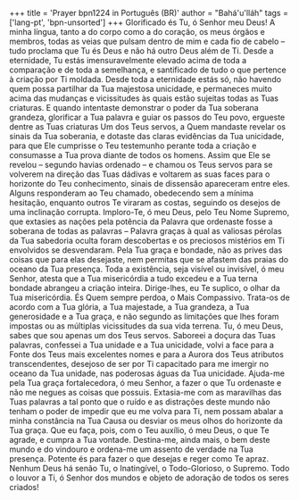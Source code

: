+++
title = 'Prayer bpn1224 in Português (BR)'
author = "Bahá'u'lláh"
tags = ['lang-pt', 'bpn-unsorted']
+++
Glorificado és Tu, ó Senhor meu Deus! A minha língua, tanto a do corpo como a do coração, os meus órgãos e membros, todas as veias que pulsam dentro de mim e cada fio de cabelo – tudo proclama que Tu és Deus e não há outro Deus além de Ti. Desde a eternidade, Tu estás imensuravelmente elevado acima de toda a comparação e de toda a semelhança, e santificado de tudo o que pertence à criação por Ti moldada. Desde toda a eternidade estás só, não havendo quem possa partilhar da Tua majestosa unicidade, e permaneces muito acima das mudanças e vicissitudes às quais estão sujeitas todas as Tuas criaturas.
E quando intentaste demonstrar o poder da Tua soberana grandeza, glorificar a Tua palavra e guiar os passos do Teu povo, ergueste dentre as Tuas criaturas Um dos Teus servos, a Quem mandaste revelar os sinais da Tua soberania, e dotaste das claras evidências da Tua unicidade, para que Ele cumprisse o Teu testemunho perante toda a criação e consumasse a Tua prova diante de todos os homens.
Assim que Ele se revelou – segundo havias ordenado – e chamou os Teus servos para se volverem na direção das Tuas dádivas e voltarem as suas faces para o horizonte do Teu conhecimento, sinais de dissensão apareceram entre eles. Alguns responderam ao Teu chamado, obedecendo sem a mínima hesitação, enquanto outros Te viraram as costas, seguindo os desejos de uma inclinação corrupta.
Imploro-Te, ó meu Deus, pelo Teu Nome Supremo, que extasies as nações pela potência da Palavra que ordenaste fosse a soberana de todas as palavras – Palavra graças à qual as valiosas pérolas da Tua sabedoria oculta foram descobertas e os preciosos mistérios em Ti envolvidos se desvendaram. Pela Tua graça e bondade, não as prives das coisas que para elas desejaste, nem permitas que se afastem das praias do oceano da Tua presença.
Toda a existência, seja visível ou invisível, ó meu Senhor, atesta que a Tua misericórdia a tudo excedeu e a Tua terna bondade abrangeu a criação inteira. Dirige-lhes, eu Te suplico, o olhar da Tua misericórdia. És Quem sempre perdoa, o Mais Compassivo. Trata-os de acordo com a Tua glória, a Tua majestade, a Tua grandeza, a Tua generosidade e a Tua graça, e não segundo as limitações que lhes foram impostas ou as múltiplas vicissitudes da sua vida terrena.
Tu, ó meu Deus, sabes que sou apenas um dos Teus servos. Saboreei a doçura das Tuas palavras, confessei a Tua unidade e a Tua unicidade, volvi a face para a Fonte dos Teus mais excelentes nomes e para a Aurora dos Teus atributos transcendentes, desejoso de ser por Ti capacitado para me imergir no oceano da Tua unidade, nas poderosas águas da Tua unicidade.
Ajuda-me pela Tua graça fortalecedora, ó meu Senhor, a fazer o que Tu ordenaste e não me negues as coisas que possuis. Extasia-me com as maravilhas das Tuas palavras a tal ponto que o ruído e as distrações deste mundo não tenham o poder de impedir que eu me volva para Ti, nem possam abalar a minha constância na Tua Causa ou desviar os meus olhos do horizonte da Tua graça. Que eu faça, pois, com o Teu auxílio, ó meu Deus, o que Te agrade, e cumpra a Tua vontade. Destina-me, ainda mais, o bem deste mundo e do vindouro e ordena-me um assento de verdade na Tua presença. Potente és para fazer o que desejas e reger como Te apraz. Nenhum Deus há senão Tu, o Inatingível, o Todo-Glorioso, o Supremo.
Todo o louvor a Ti, ó Senhor dos mundos e objeto de adoração de todos os seres criados!
